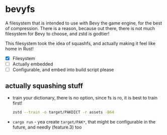 # bevyfs

A filesystem that is intended to use with Bevy the game engine, for the best of compression. There is a reason, because out there, there is not much filesystem for Bevy to choose, and zstd is godtier!

This filesystem took the idea of squashfs, and actually making it feel like home in Rust!

- [x] Filesystem
- [ ] Actually embedded
- [ ] Configurable, and embed into build script please
  
## actually squashing stuff

- train your dictionary, there is no option, since fs is ro, it is best to train first!

    ```sh
    zstd --train -o target/PAKDICT -r assets -B64 
    ```

- `cargo run` - yea create `target/PAK*`, that might be configurable in the future, and needly (feature.3) too